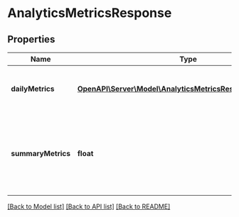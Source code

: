# AnalyticsMetricsResponse

## Properties
Name | Type | Description | Notes
------------ | ------------- | ------------- | -------------
**dailyMetrics** | [**OpenAPI\Server\Model\AnalyticsMetricsResponseDailyMetrics**](AnalyticsMetricsResponseDailyMetrics.md) | Array with the requested daily metric records | [optional] 
**summaryMetrics** | **float** | The metric name and value over the requested period for each requested metric | [optional] 

[[Back to Model list]](../README.md#documentation-for-models) [[Back to API list]](../README.md#documentation-for-api-endpoints) [[Back to README]](../README.md)


